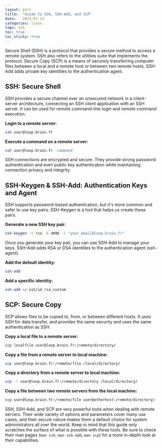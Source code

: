 ```yaml
---
layout: post
title:  "Guide to SSH, SSH-Add, and SCP"
date:   2023-07-12
categories: linux
tags: ssh
toc: true
toc_sticky: true
---
```


Secure Shell (SSH) is a protocol that provides a secure method to access a remote system. SSH also refers to the utilities suite that implements the protocol. Secure Copy (SCP) is a means of securely transferring computer files between a local and a remote host or between two remote hosts. SSH-Add adds private key identities to the authentication agent.

## SSH: Secure Shell

SSH provides a secure channel over an unsecured network in a client-server architecture, connecting an SSH client application with an SSH server. It can be used for remote command-line login and remote command execution.

**Login to a remote server:**

```bash
ssh user@loop.brain.fr
```

**Execute a command on a remote server:**

```bash
ssh user@loop.brain.fr 'command'
```

SSH connections are encrypted and secure. They provide strong password authentication and even public key authentication while maintaining connection privacy and integrity.

## SSH-Keygen & SSH-Add: Authentication Keys and Agent

SSH supports password-based authentication, but it's more common and safer to use key pairs. SSH-Keygen is a tool that helps us create these pairs.

**Generate a new SSH key pair:**

```bash
ssh-keygen -t rsa -b 4096 -C "your_email@loop.brain.fr"
```

Once you generate your key pair, you can use SSH-Add to manage your keys. SSH-Add adds RSA or DSA identities to the authentication agent (ssh-agent).

**Add the default identity:**

```bash
ssh-add
```

**Add a specific identity:**

```bash
ssh-add ~/.ssh/id_rsa_custom
```

## SCP: Secure Copy

SCP allows files to be copied to, from, or between different hosts. It uses SSH for data transfer, and provides the same security and uses the same authentication as SSH.

**Copy a local file to a remote server:**

```bash
scp localfile user@loop.brain.fr:/remote/directory/
```

**Copy a file from a remote server to local machine:**

```bash
scp user@loop.brain.fr:/remote/file /local/directory/
```

**Copy a directory from a remote server to local machine:**

```bash
scp -r user@loop.brain.fr:/remote/directory /local/directory/
```

**Copy a file between two remote servers from the local machine:**

```bash
scp user@loop.brain.fr:/remote/file user@otherhost:/remote/directory/
```

SSH, SSH-Add, and SCP are very powerful tools when dealing with remote servers. Their wide variety of options and parameters cover many use cases, and their secure nature makes them a default choice for system administrators all over the world. Keep in mind that this guide only scratches the surface of what is possible with these tools. Be sure to check their man pages (`man ssh`, `man ssh-add`, `man scp`) for a more in-depth look at their capabilities.